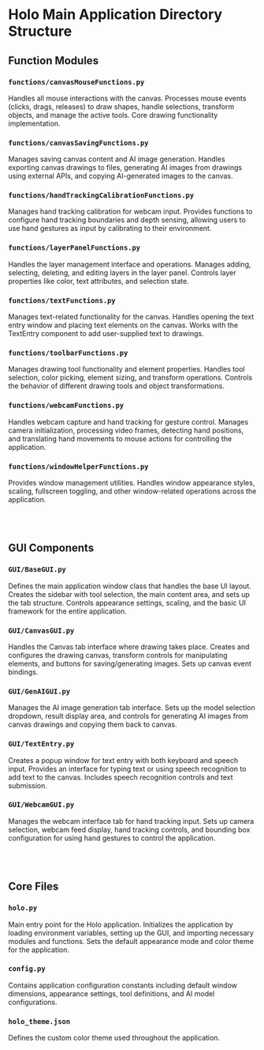 # Holo Main Application Directory Structure

## Function Modules

### `functions/canvasMouseFunctions.py`
Handles all mouse interactions with the canvas.
Processes mouse events (clicks, drags, releases) to draw shapes, handle selections,
transform objects, and manage the active tools. Core drawing functionality implementation.

### `functions/canvasSavingFunctions.py`
Manages saving canvas content and AI image generation.
Handles exporting canvas drawings to files, generating AI images from drawings
using external APIs, and copying AI-generated images to the canvas.

### `functions/handTrackingCalibrationFunctions.py`
Manages hand tracking calibration for webcam input.
Provides functions to configure hand tracking boundaries and depth sensing,
allowing users to use hand gestures as input by calibrating to their environment.

### `functions/layerPanelFunctions.py`
Handles the layer management interface and operations.
Manages adding, selecting, deleting, and editing layers in the layer panel.
Controls layer properties like color, text attributes, and selection state.

### `functions/textFunctions.py`
Manages text-related functionality for the canvas.
Handles opening the text entry window and placing text elements on the canvas.
Works with the TextEntry component to add user-supplied text to drawings.

### `functions/toolbarFunctions.py`
Manages drawing tool functionality and element properties.
Handles tool selection, color picking, element sizing, and transform operations.
Controls the behavior of different drawing tools and object transformations.

### `functions/webcamFunctions.py`
Handles webcam capture and hand tracking for gesture control.
Manages camera initialization, processing video frames, detecting hand positions,
and translating hand movements to mouse actions for controlling the application.

### `functions/windowHelperFunctions.py`
Provides window management utilities.
Handles window appearance styles, scaling, fullscreen toggling, and
other window-related operations across the application.

<br>
<br>

## GUI Components

### `GUI/BaseGUI.py`
Defines the main application window class that handles the base UI layout.
Creates the sidebar with tool selection, the main content area, and sets up the tab structure.
Controls appearance settings, scaling, and the basic UI framework for the entire application.

### `GUI/CanvasGUI.py`
Handles the Canvas tab interface where drawing takes place.
Creates and configures the drawing canvas, transform controls for manipulating elements,
and buttons for saving/generating images. Sets up canvas event bindings.

### `GUI/GenAIGUI.py`
Manages the AI image generation tab interface.
Sets up the model selection dropdown, result display area, and controls 
for generating AI images from canvas drawings and copying them back to canvas.

### `GUI/TextEntry.py`
Creates a popup window for text entry with both keyboard and speech input.
Provides an interface for typing text or using speech recognition to add text
to the canvas. Includes speech recognition controls and text submission.

### `GUI/WebcamGUI.py`
Manages the webcam interface tab for hand tracking input.
Sets up camera selection, webcam feed display, hand tracking controls,
and bounding box configuration for using hand gestures to control the application.

<br>
<br>

## Core Files

### `holo.py`
Main entry point for the Holo application. Initializes the application by loading environment variables, 
setting up the GUI, and importing necessary modules and functions. Sets the default appearance mode 
and color theme for the application.

### `config.py` 
Contains application configuration constants including default window dimensions, appearance settings,
tool definitions, and AI model configurations.

### `holo_theme.json`
Defines the custom color theme used throughout the application.

